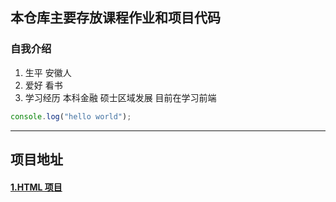 ## 本仓库主要存放课程作业和项目代码

### 自我介绍

1. 生平 安徽人
2. 爱好 看书
3. 学习经历 本科金融 硕士区域发展 目前在学习前端

```javascript
console.log("hello world");
```

---

## 项目地址

#### [1.HTML 项目](http://blog.liuyangtech.com/blog-test/html-demo-task-12/index.html)

